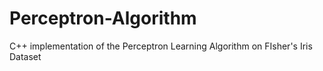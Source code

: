 # Perceptron-Algorithm
C++ implementation of the Perceptron Learning Algorithm on FIsher's Iris Dataset
